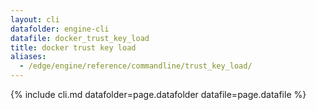 ```yaml
---
layout: cli
datafolder: engine-cli
datafile: docker_trust_key_load
title: docker trust key load
aliases:
  - /edge/engine/reference/commandline/trust_key_load/
---
```

<!--
This page is automatically generated from Docker's source code. If you want to
suggest a change to the text that appears here, open a ticket or pull request
in the source repository on GitHub:

https://github.com/docker/cli
-->

{% include cli.md datafolder=page.datafolder datafile=page.datafile %}
